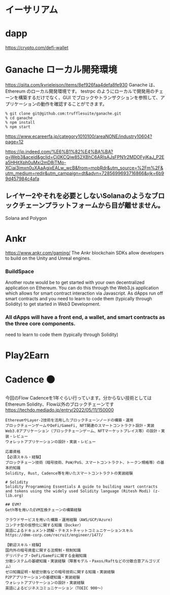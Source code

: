 
# イーサリアム

# dapp
https://crypto.com/defi-wallet


# Ganache ローカル開発環境
https://qiita.com/kyrieleison/items/8ef926faa4defa8fe930
Ganache は、Ethereum のローカル開発環境です。
testrpc のようにローカルで開発用のチェーンを構築するだけでなく、GUI でブロックやトランザクションを参照して、アプリケーションの動作を確認することができます。
```
% git clone git@github.com:trufflesuite/ganache.git
% cd ganache
% npm install
% npm start
```

https://www.ecareerfa.jp/category1010100/areaNONE/industry10604?page=12

https://jp.indeed.com/%E6%B1%82%E4%BA%BA?q=Web3&aceid&gclid=Cj0KCQjw852XBhC6ARIsAJsFPN1r2MDOFyjKaJ_P2Ea5HHitXph0uMxi2mD8iTMo-XCiai3imxn0uXAaAgjxEALw_wcB&from=mobRdr&utm_source=%2Fm%2F&utm_medium=redir&utm_campaign=dt&advn=7285699693716866&vjk=6b99d457984c4afa

## レイヤー2やそれを必要としないSolanaのようなブロックチェーンプラットフォームから目が離せません。 
Solana and Polygon

# Ankr
https://www.ankr.com/gaming/
The Ankr blockchain SDKs allow developers to build on the Unity and Unreal engines.

###  BuildSpace
Another route would be to get started with your own decentralized application on Ethereum. You can do this through the Web3.js application which allows for smart contract interaction via Javascript. As dApps run off smart contracts and you need to learn to code them (typically through Solidity) to get started in Web3 Development.
### All dApps will have a front end, a wallet, and smart contracts as the three core components.
need to learn to code them (typically through Solidity)

# Play2Earn

# Cadence 🟠
今回のFlow Cadenceを1年ぐらい行っています。分からない技術としてはEthereum Solidity、Flow以外のブロックチェーンです
https://techdo.mediado.jp/entry/2022/05/11/150000


```
EthereumやLayer-2技術を活用したブロックチェーンノードの構築・運用
ブロックチェーンゲームやDeFi/GameFi, NFT関連のスマートコントラクト設計・実装
Web3.0アプリケーション（ブロックチェーンゲーム、NFTマーケットプレイス等）の設計・実装・レビュー
ウォレットアプリケーションの設計・実装・レビュー

応募資格
【必須スキル・経験】
ブロックチェーン技術（暗号技術、PoW/PoS、スマートコントラクト、トークン規格等）の基本的知識
Solidity, Rust, Cadence等を用いたスマートコントラクトの実装経験

# Solidity
Solidity Programming Essentials A guide to building smart contracts and tokens using the widely used Solidity language (Ritesh Modi) (z-lib.org)

## EVM?
Geth等を用いたEVM互換チェーンの構築経験

クラウドサービスを用いた構築・運用経験（AWS/GCP/Azure)
コンテナ型の仮想化に関する知識（Docker）
英語によるドキュメント読解・テキストチャットコミュニケーションスキル
https://dmm-corp.com/recruit/engineer/1477/

【歓迎スキル・経験】
国内外の暗号資産に関する法規制・税制知識
デリバティブ・DeFi/GameFiに関する金融知識
分散システムの基礎知識・実装経験（障害モデル・Paxos/Raftなどの分散合意アルゴリズム）
ゼロ知識証明・秘密分散などの暗号技術に関する知識・実装経験
P2Pアプリケーションの基礎知識・実装経験
ウォレットアプリケーションの設計・実装経験
英語によるビジネスコミュニケーション（TOEIC 900～）
```
